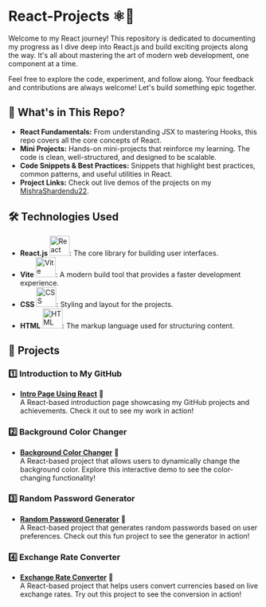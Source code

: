 # React-Projects ⚛️🚀

Welcome to my React journey! This repository is dedicated to documenting my progress as I dive deep into React.js and build exciting projects along the way. It's all about mastering the art of modern web development, one component at a time.

Feel free to explore the code, experiment, and follow along. Your feedback and contributions are always welcome! Let's build something epic together.

## 🚩 What's in This Repo?
- **React Fundamentals:** From understanding JSX to mastering Hooks, this repo covers all the core concepts of React.
- **Mini Projects:** Hands-on mini-projects that reinforce my learning. The code is clean, well-structured, and designed to be scalable.
- **Code Snippets & Best Practices:** Snippets that highlight best practices, common patterns, and useful utilities in React.
- **Project Links:** Check out live demos of the projects on my [MishraShardendu22](https://github.com/MishraShardendu22).

## 🛠️ Technologies Used
- **React.js** <img src="https://upload.wikimedia.org/wikipedia/commons/a/a7/React-icon.svg" alt="React Logo" width="40" height="40">: The core library for building user interfaces.
- **Vite** <img src="https://vitejs.dev/logo.svg" alt="Vite Logo" width="40" height="40">: A modern build tool that provides a faster development experience.
- **CSS** <img src="https://upload.wikimedia.org/wikipedia/commons/6/62/CSS3_logo.svg" alt="CSS Logo" width="40" height="40">: Styling and layout for the projects.
- **HTML** <img src="https://upload.wikimedia.org/wikipedia/commons/6/61/HTML5_logo_and_wordmark.svg" alt="HTML Logo" width="40" height="40">: The markup language used for structuring content.


## 📝 Projects

### 1️⃣ Introduction to My GitHub
- **[Intro Page Using React](https://intro-react-shardendu-mishra.netlify.app/)** 🚀  
  A React-based introduction page showcasing my GitHub projects and achievements. Check it out to see my work in action!

### 2️⃣ Background Color Changer
- **[Background Color Changer](https://background-color-changer-react-mishra.netlify.app/)** 🚀  
  A React-based project that allows users to dynamically change the background color. Explore this interactive demo to see the color-changing functionality!

### 3️⃣ Random Password Generator
- **[Random Password Generator](https://random-password-shardendu-mishra.netlify.app/)** 🚀  
  A React-based project that generates random passwords based on user preferences. Check out this fun project to see the generator in action!

### 4️⃣ Exchange Rate Converter
- **[Exchange Rate Converter](https://exchange-rate-shardendu-mishra.netlify.app/)** 🚀  
  A React-based project that helps users convert currencies based on live exchange rates. Try out this project to see the conversion in action!
